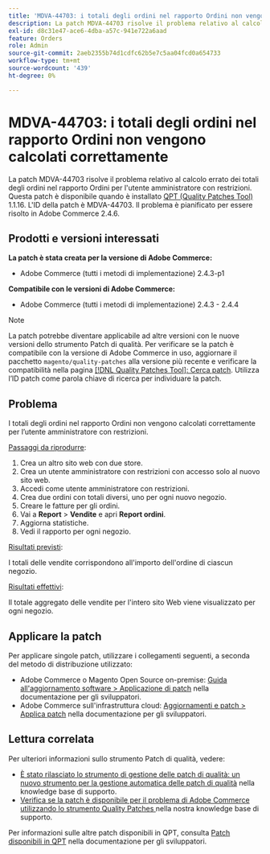 ```yaml
---
title: 'MDVA-44703: i totali degli ordini nel rapporto Ordini non vengono calcolati correttamente'
description: La patch MDVA-44703 risolve il problema relativo al calcolo errato dei totali degli ordini nel rapporto Ordini per l'utente amministratore con restrizioni. Questa patch è disponibile quando è installato [Quality Patches Tool (QPT)](/help/announcements/adobe-commerce-announcements/magento-quality-patches-released-new-tool-to-self-serve-quality-patches.md) 1.1.16. L'ID della patch è MDVA-44703. Il problema è pianificato per essere risolto in Adobe Commerce 2.4.6.
exl-id: d8c31e47-ace6-4dba-a57c-941e722a6aad
feature: Orders
role: Admin
source-git-commit: 2aeb2355b74d1cdfc62b5e7c5aa04fcd0a654733
workflow-type: tm+mt
source-wordcount: '439'
ht-degree: 0%

---
```


# MDVA-44703: i totali degli ordini nel rapporto Ordini non vengono calcolati correttamente

La patch MDVA-44703 risolve il problema relativo al calcolo errato dei totali degli ordini nel rapporto Ordini per l&#39;utente amministratore con restrizioni. Questa patch è disponibile quando è installato [QPT (Quality Patches Tool)](/help/announcements/adobe-commerce-announcements/magento-quality-patches-released-new-tool-to-self-serve-quality-patches.md) 1.1.16. L&#39;ID della patch è MDVA-44703. Il problema è pianificato per essere risolto in Adobe Commerce 2.4.6.

## Prodotti e versioni interessati

**La patch è stata creata per la versione di Adobe Commerce:**

* Adobe Commerce (tutti i metodi di implementazione) 2.4.3-p1

**Compatibile con le versioni di Adobe Commerce:**

* Adobe Commerce (tutti i metodi di implementazione) 2.4.3 - 2.4.4

>[!NOTE]
>
>La patch potrebbe diventare applicabile ad altre versioni con le nuove versioni dello strumento Patch di qualità. Per verificare se la patch è compatibile con la versione di Adobe Commerce in uso, aggiornare il pacchetto `magento/quality-patches` alla versione più recente e verificare la compatibilità nella pagina [[!DNL Quality Patches Tool]: Cerca patch](https://experienceleague.adobe.com/tools/commerce-quality-patches/index.html). Utilizza l’ID patch come parola chiave di ricerca per individuare la patch.

## Problema

I totali degli ordini nel rapporto Ordini non vengono calcolati correttamente per l’utente amministratore con restrizioni.

<u>Passaggi da riprodurre</u>:

1. Crea un altro sito web con due store.
1. Crea un utente amministratore con restrizioni con accesso solo al nuovo sito web.
1. Accedi come utente amministratore con restrizioni.
1. Crea due ordini con totali diversi, uno per ogni nuovo negozio.
1. Creare le fatture per gli ordini.
1. Vai a **Report** > **Vendite** e apri **Report ordini**.
1. Aggiorna statistiche.
1. Vedi il rapporto per ogni negozio.

<u>Risultati previsti</u>:

I totali delle vendite corrispondono all&#39;importo dell&#39;ordine di ciascun negozio.

<u>Risultati effettivi</u>:

Il totale aggregato delle vendite per l&#39;intero sito Web viene visualizzato per ogni negozio.

## Applicare la patch

Per applicare singole patch, utilizzare i collegamenti seguenti, a seconda del metodo di distribuzione utilizzato:

* Adobe Commerce o Magento Open Source on-premise: [Guida all&#39;aggiornamento software > Applicazione di patch](https://experienceleague.adobe.com/en/docs/commerce-operations/tools/quality-patches-tool/usage) nella documentazione per gli sviluppatori.
* Adobe Commerce sull&#39;infrastruttura cloud: [Aggiornamenti e patch > Applica patch](https://experienceleague.adobe.com/en/docs/commerce-cloud-service/user-guide/develop/upgrade/apply-patches) nella documentazione per gli sviluppatori.

## Lettura correlata

Per ulteriori informazioni sullo strumento Patch di qualità, vedere:

* [È stato rilasciato lo strumento di gestione delle patch di qualità: un nuovo strumento per la gestione automatica delle patch di qualità](/help/announcements/adobe-commerce-announcements/magento-quality-patches-released-new-tool-to-self-serve-quality-patches.md) nella knowledge base di supporto.
* [Verifica se la patch è disponibile per il problema di Adobe Commerce utilizzando lo strumento Quality Patches ](/help/support-tools/patches-available-in-qpt-tool/check-patch-for-magento-issue-with-magento-quality-patches.md) nella nostra knowledge base di supporto.

Per informazioni sulle altre patch disponibili in QPT, consulta [Patch disponibili in QPT](https://experienceleague.adobe.com/tools/commerce-quality-patches/index.html) nella documentazione per gli sviluppatori.
